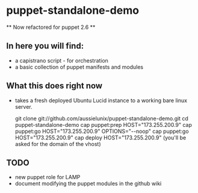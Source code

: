 # puppet-standalone-demo

** Now refactored for puppet 2.6 **

## In here you will find:

* a capistrano script - for orchestration
* a basic collection of puppet manifests and modules

## What this does right now

* takes a fresh deployed Ubuntu Lucid instance to a working bare linux server.

    git clone git://github.com/aussielunix/puppet-standalone-demo.git
    cd puppet-standalone-demo
    cap puppet:prep HOST="173.255.200.9"
    cap puppet:go HOST="173.255.200.9" OPTIONS="--noop"
    cap puppet:go HOST="173.255.200.9"
    cap deploy HOST="173.255.200.9" (you'll be asked for the domain of the vhost)

## TODO

* new puppet role for LAMP
* document modifying the puppet modules in the github wiki

